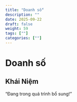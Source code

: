 ```yaml
---
title: "Doanh số"
description: ""
date: 2025-09-22
draft: false
weight: 59
tags: [""]
categories: [""]
---
```


# Doanh số

<!-- **Mã:** 
**Nhóm:**  -->

## Khái Niệm

“Đang trong quá trình bổ sung!”